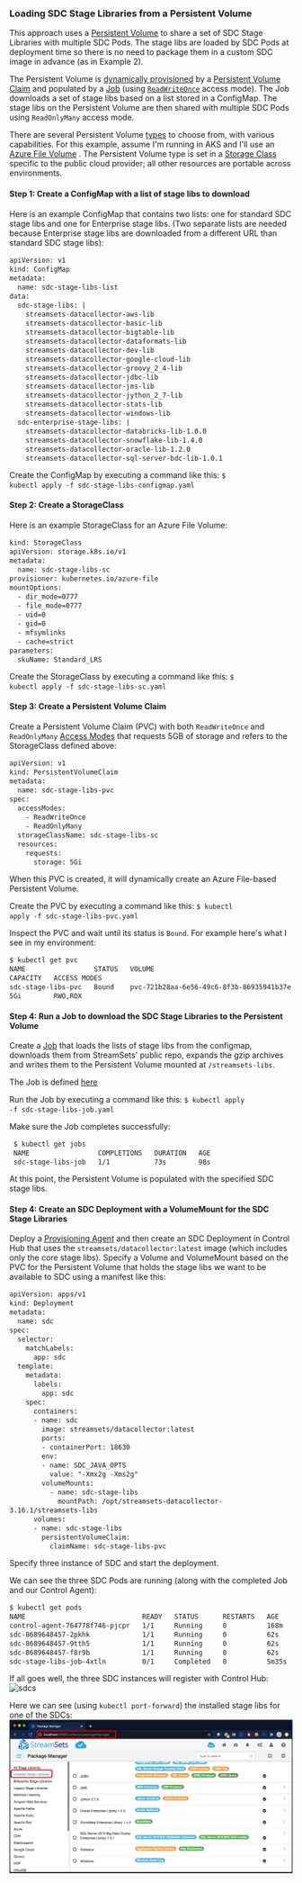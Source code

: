 ### Loading SDC Stage Libraries from a Persistent Volume
 
This approach uses a  [Persistent Volume](https://kubernetes.io/docs/concepts/storage/persistent-volumes/) to share a set of SDC Stage Libraries with multiple SDC Pods. The stage libs are loaded by SDC Pods at deployment time so there is no need to package them in a custom SDC image in advance (as in Example 2).

The Persistent Volume is [dynamically provisioned](https://kubernetes.io/docs/concepts/storage/persistent-volumes/#dynamic) by a [Persistent Volume Claim](https://kubernetes.io/docs/concepts/storage/persistent-volumes/#lifecycle-of-a-volume-and-claim) and populated by a [Job](https://kubernetes.io/docs/concepts/workloads/controllers/job/) (using <code>[ReadWriteOnce](https://kubernetes.io/docs/concepts/storage/persistent-volumes/#access-modes)</code> access mode).  The Job downloads a set of stage libs based on a list stored in a ConfigMap. The stage libs on the Persistent Volume are then shared with multiple SDC Pods using <code>ReadOnlyMany</code> access mode.


There are several Persistent Volume [types](https://kubernetes.io/docs/concepts/storage/persistent-volumes/#types-of-persistent-volumes) to choose from, with various capabilities.  For this example, assume I'm running in AKS and I'll  use an [Azure File Volume](https://kubernetes.io/docs/concepts/storage/volumes/#azurefile) . The Persistent Volume type is set in a [Storage Class](https://kubernetes.io/docs/concepts/storage/storage-classes/) specific to the public cloud provider; all other resources are portable across environments.

#### Step 1: Create a ConfigMap with a list of stage libs to download

Here is an example ConfigMap that contains two lists:  one for standard SDC stage libs and one for Enterprise stage libs. (Two separate lists are needed because Enterprise stage libs are downloaded from a different URL than standard SDC stage libs):

    apiVersion: v1
    kind: ConfigMap
    metadata:
      name: sdc-stage-libs-list
    data:
      sdc-stage-libs: |
        streamsets-datacollector-aws-lib
        streamsets-datacollector-basic-lib
        streamsets-datacollector-bigtable-lib
        streamsets-datacollector-dataformats-lib
        streamsets-datacollector-dev-lib
        streamsets-datacollector-google-cloud-lib
        streamsets-datacollector-groovy_2_4-lib
        streamsets-datacollector-jdbc-lib
        streamsets-datacollector-jms-lib
        streamsets-datacollector-jython_2_7-lib
        streamsets-datacollector-stats-lib
        streamsets-datacollector-windows-lib
      sdc-enterprise-stage-libs: |
        streamsets-datacollector-databricks-lib-1.0.0  
        streamsets-datacollector-snowflake-lib-1.4.0
        streamsets-datacollector-oracle-lib-1.2.0
        streamsets-datacollector-sql-server-bdc-lib-1.0.1

Create the ConfigMap by executing a command like this:
<code>$ kubectl apply -f sdc-stage-libs-configmap.yaml</code>

#### Step 2: Create a StorageClass 

Here is an example StorageClass for an Azure File Volume:

    kind: StorageClass
    apiVersion: storage.k8s.io/v1
    metadata:
      name: sdc-stage-libs-sc
    provisioner: kubernetes.io/azure-file
    mountOptions:
      - dir_mode=0777
      - file_mode=0777
      - uid=0
      - gid=0
      - mfsymlinks
      - cache=strict
    parameters:
      skuName: Standard_LRS

Create the StorageClass by executing a command like this:
<code>$ kubectl apply -f sdc-stage-libs-sc.yaml</code>
      
      
#### Step 3: Create a Persistent Volume Claim

Create a Persistent Volume Claim (PVC) with both <code>ReadWriteOnce</code> and  <code>ReadOnlyMany</code> [Access Modes](https://kubernetes.io/docs/concepts/storage/persistent-volumes/#access-modes) that requests 5GB of storage and refers to the StorageClass defined above:

    apiVersion: v1
    kind: PersistentVolumeClaim
    metadata:
      name: sdc-stage-libs-pvc
    spec:
      accessModes:
        - ReadWriteOnce
        - ReadOnlyMany
      storageClassName: sdc-stage-libs-sc
      resources:
        requests:
          storage: 5Gi

When this PVC is created, it will dynamically create an Azure File-based Persistent Volume.

Create the PVC by executing a command like this:
<code>$ kubectl apply -f sdc-stage-libs-pvc.yaml</code>

Inspect the PVC and wait until its status is <code>Bound</code>.  For example here's what I see in my environment:

    $ kubectl get pvc
    NAME                 STATUS   VOLUME                                     CAPACITY   ACCESS MODES
    sdc-stage-libs-pvc   Bound    pvc-721b28aa-6e56-49c6-8f3b-86935941b37e   5Gi        RWO,ROX


#### Step 4: Run a Job to download the SDC Stage Libraries to the Persistent Volume 
Create a [Job](https://kubernetes.io/docs/concepts/workloads/controllers/job/) that loads the lists of stage libs from the configmap, downloads them from StreamSets' public repo, expands the gzip archives and writes them to the Persistent Volume mounted at <code>/streamsets-libs</code>. 

The Job is defined [here](https://github.com/onefoursix/sdc-k8s-deployment-with-custom-config/blob/master/examples/example-4/sdc-stage-libs-job.yaml)

Run the Job by executing a command like this:
<code>$ kubectl apply -f sdc-stage-libs-job.yaml</code>

Make sure the Job completes successfully:

     $ kubectl get jobs
     NAME                 COMPLETIONS   DURATION   AGE
     sdc-stage-libs-job   1/1           73s        98s
    
At this point, the Persistent Volume is populated with the specified SDC stage libs.    

#### Step 4: Create an SDC Deployment with a VolumeMount for the SDC Stage Libraries

Deploy a [Provisioning Agent](https://streamsets.com/documentation/controlhub/latest/help/controlhub/UserGuide/DataCollectorsProvisioned/ProvisionSteps.html#concept_hjy_tft_1gb) and then create an SDC Deployment in Control Hub that uses the <code>streamsets/datacollector:latest</code> image (which includes only the core stage libs).  Specify a Volume and VolumeMount based on the PVC for the Persistent Volume that holds the stage libs we want to be available to SDC using a manifest like this:

    apiVersion: apps/v1
    kind: Deployment
    metadata:
      name: sdc
    spec:
      selector:
        matchLabels:
          app: sdc
      template:
        metadata:
          labels:
            app: sdc
        spec:
          containers:
          - name: sdc
            image: streamsets/datacollector:latest
            ports:
            - containerPort: 18630
            env:
            - name: SDC_JAVA_OPTS
              value: "-Xmx2g -Xms2g"
            volumeMounts:
              - name: sdc-stage-libs
                mountPath: /opt/streamsets-datacollector-3.16.1/streamsets-libs
          volumes:
          - name: sdc-stage-libs
            persistentVolumeClaim:
              claimName: sdc-stage-libs-pvc

Specify three instance of SDC and start the deployment. 


We can see the three SDC Pods are running (along with the completed Job and our Control Agent):

    $ kubectl get pods
    NAME                             READY   STATUS      RESTARTS   AGE
    control-agent-764778f746-pjcpr   1/1     Running     0          168m
    sdc-8689648457-2pkhk             1/1     Running     0          62s
    sdc-8689648457-9tth5             1/1     Running     0          62s
    sdc-8689648457-f8r9b             1/1     Running     0          62s
    sdc-stage-libs-job-4xtln         0/1     Completed   0          5m35s


If all goes well, the three SDC instances will register with Control Hub:
![sdcs](images/sdc.png)

Here we can see (using <code>kubectl port-forward</code>) the installed stage libs for one of the SDCs:
![sdcs](images/port-forward.png)









 

















